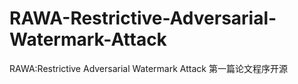 # RAWA-Restrictive-Adversarial-Watermark-Attack
RAWA:Restrictive Adversarial Watermark Attack 第一篇论文程序开源
